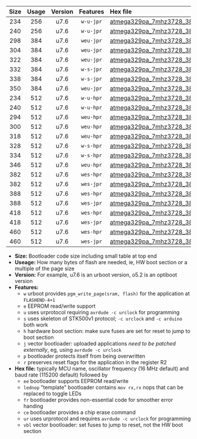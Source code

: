|Size|Usage|Version|Features|Hex file|
|:-:|:-:|:-:|:-:|:--|
|234|256|u7.6|`w-u-jpr`|[atmega329pa_7mhz3728_38400bps_ur_vbl.hex](https://raw.githubusercontent.com/stefanrueger/urboot/main/atmega329pa_7mhz3728_38400bps_ur_vbl.hex)|
|240|256|u7.6|`w-u-jpr`|[atmega329pa_7mhz3728_38400bps_lednop_ur_vbl.hex](https://raw.githubusercontent.com/stefanrueger/urboot/main/atmega329pa_7mhz3728_38400bps_lednop_ur_vbl.hex)|
|298|384|u7.6|`weu-jpr`|[atmega329pa_7mhz3728_38400bps_ee_ur_vbl.hex](https://raw.githubusercontent.com/stefanrueger/urboot/main/atmega329pa_7mhz3728_38400bps_ee_ur_vbl.hex)|
|304|384|u7.6|`weu-jpr`|[atmega329pa_7mhz3728_38400bps_ee_lednop_ur_vbl.hex](https://raw.githubusercontent.com/stefanrueger/urboot/main/atmega329pa_7mhz3728_38400bps_ee_lednop_ur_vbl.hex)|
|322|384|u7.6|`weu-jpr`|[atmega329pa_7mhz3728_38400bps_ee_lednop_fr_ur_vbl.hex](https://raw.githubusercontent.com/stefanrueger/urboot/main/atmega329pa_7mhz3728_38400bps_ee_lednop_fr_ur_vbl.hex)|
|332|384|u7.6|`w-s-jpr`|[atmega329pa_7mhz3728_38400bps_vbl.hex](https://raw.githubusercontent.com/stefanrueger/urboot/main/atmega329pa_7mhz3728_38400bps_vbl.hex)|
|338|384|u7.6|`w-s-jpr`|[atmega329pa_7mhz3728_38400bps_lednop_vbl.hex](https://raw.githubusercontent.com/stefanrueger/urboot/main/atmega329pa_7mhz3728_38400bps_lednop_vbl.hex)|
|350|384|u7.6|`weu-jpr`|[atmega329pa_7mhz3728_38400bps_ee_lednop_fr_ce_ur_vbl.hex](https://raw.githubusercontent.com/stefanrueger/urboot/main/atmega329pa_7mhz3728_38400bps_ee_lednop_fr_ce_ur_vbl.hex)|
|234|512|u7.6|`w-u-hpr`|[atmega329pa_7mhz3728_38400bps_ur.hex](https://raw.githubusercontent.com/stefanrueger/urboot/main/atmega329pa_7mhz3728_38400bps_ur.hex)|
|240|512|u7.6|`w-u-hpr`|[atmega329pa_7mhz3728_38400bps_lednop_ur.hex](https://raw.githubusercontent.com/stefanrueger/urboot/main/atmega329pa_7mhz3728_38400bps_lednop_ur.hex)|
|294|512|u7.6|`weu-hpr`|[atmega329pa_7mhz3728_38400bps_ee_ur.hex](https://raw.githubusercontent.com/stefanrueger/urboot/main/atmega329pa_7mhz3728_38400bps_ee_ur.hex)|
|300|512|u7.6|`weu-hpr`|[atmega329pa_7mhz3728_38400bps_ee_lednop_ur.hex](https://raw.githubusercontent.com/stefanrueger/urboot/main/atmega329pa_7mhz3728_38400bps_ee_lednop_ur.hex)|
|318|512|u7.6|`weu-hpr`|[atmega329pa_7mhz3728_38400bps_ee_lednop_fr_ur.hex](https://raw.githubusercontent.com/stefanrueger/urboot/main/atmega329pa_7mhz3728_38400bps_ee_lednop_fr_ur.hex)|
|328|512|u7.6|`w-s-hpr`|[atmega329pa_7mhz3728_38400bps.hex](https://raw.githubusercontent.com/stefanrueger/urboot/main/atmega329pa_7mhz3728_38400bps.hex)|
|334|512|u7.6|`w-s-hpr`|[atmega329pa_7mhz3728_38400bps_lednop.hex](https://raw.githubusercontent.com/stefanrueger/urboot/main/atmega329pa_7mhz3728_38400bps_lednop.hex)|
|346|512|u7.6|`weu-hpr`|[atmega329pa_7mhz3728_38400bps_ee_lednop_fr_ce_ur.hex](https://raw.githubusercontent.com/stefanrueger/urboot/main/atmega329pa_7mhz3728_38400bps_ee_lednop_fr_ce_ur.hex)|
|382|512|u7.6|`wes-hpr`|[atmega329pa_7mhz3728_38400bps_ee.hex](https://raw.githubusercontent.com/stefanrueger/urboot/main/atmega329pa_7mhz3728_38400bps_ee.hex)|
|382|512|u7.6|`wes-jpr`|[atmega329pa_7mhz3728_38400bps_ee_vbl.hex](https://raw.githubusercontent.com/stefanrueger/urboot/main/atmega329pa_7mhz3728_38400bps_ee_vbl.hex)|
|388|512|u7.6|`wes-hpr`|[atmega329pa_7mhz3728_38400bps_ee_lednop.hex](https://raw.githubusercontent.com/stefanrueger/urboot/main/atmega329pa_7mhz3728_38400bps_ee_lednop.hex)|
|388|512|u7.6|`wes-jpr`|[atmega329pa_7mhz3728_38400bps_ee_lednop_vbl.hex](https://raw.githubusercontent.com/stefanrueger/urboot/main/atmega329pa_7mhz3728_38400bps_ee_lednop_vbl.hex)|
|418|512|u7.6|`wes-hpr`|[atmega329pa_7mhz3728_38400bps_ee_lednop_fr.hex](https://raw.githubusercontent.com/stefanrueger/urboot/main/atmega329pa_7mhz3728_38400bps_ee_lednop_fr.hex)|
|418|512|u7.6|`wes-jpr`|[atmega329pa_7mhz3728_38400bps_ee_lednop_fr_vbl.hex](https://raw.githubusercontent.com/stefanrueger/urboot/main/atmega329pa_7mhz3728_38400bps_ee_lednop_fr_vbl.hex)|
|460|512|u7.6|`wes-hpr`|[atmega329pa_7mhz3728_38400bps_ee_lednop_fr_ce.hex](https://raw.githubusercontent.com/stefanrueger/urboot/main/atmega329pa_7mhz3728_38400bps_ee_lednop_fr_ce.hex)|
|460|512|u7.6|`wes-jpr`|[atmega329pa_7mhz3728_38400bps_ee_lednop_fr_ce_vbl.hex](https://raw.githubusercontent.com/stefanrueger/urboot/main/atmega329pa_7mhz3728_38400bps_ee_lednop_fr_ce_vbl.hex)|

- **Size:** Bootloader code size including small table at top end
- **Useage:** How many bytes of flash are needed, ie, HW boot section or a multiple of the page size
- **Version:** For example, u7.6 is an urboot version, o5.2 is an optiboot version
- **Features:**
  + `w` urboot provides `pgm_write_page(sram, flash)` for the application at `FLASHEND-4+1`
  + `e` EEPROM read/write support
  + `u` uses urprotocol requiring `avrdude -c urclock` for programming
  + `s` uses skeleton of STK500v1 protocol; `-c urclock` and `-c arduino` both work
  + `h` hardware boot section: make sure fuses are set for reset to jump to boot section
  + `j` vector bootloader: uploaded applications *need to be patched externally*, eg, using `avrdude -c urclock`
  + `p` bootloader protects itself from being overwritten
  + `r` preserves reset flags for the application in the register R2
- **Hex file:** typically MCU name, oscillator frequency (16 MHz default) and baud rate (115200 default) followed by
  + `ee` bootloader supports EEPROM read/write
  + `lednop` "template" bootloader contains `mov rx,rx` nops that can be replaced to toggle LEDs
  + `fr` bootloader provides non-essential code for smoother error handing
  + `ce` bootloader provides a chip erase command
  + `ur` uses urprotocol and requires `avrdude -c urclock` for programming
  + `vbl` vector bootloader: set fuses to jump to reset, not the HW boot section
